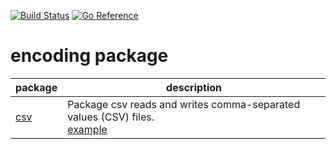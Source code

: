 [![Build Status](https://travis-ci.com/atotto/encoding.png)](https://travis-ci.org/atotto/encoding) [![Go Reference](https://pkg.go.dev/badge/github.com/atotto/encoding.svg)](https://pkg.go.dev/github.com/atotto/encoding)

# encoding package


| package | description |
| --- | --- |
| [csv](https://pkg.go.dev/github.com/atotto/encoding/csv) | Package csv reads and writes comma-separated values (CSV) files. <br>[example](https://pkg.go.dev/github.com/atotto/encoding/csv#example-Reader) |
